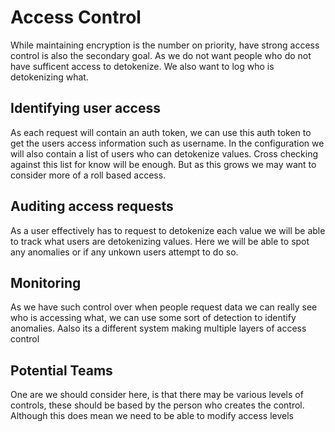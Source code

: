# Access Control
While maintaining encryption is the number on priority, have strong access control is also the secondary goal. As we do not want people who do not have sufficent access to detokenize. We also want to log who is detokenizing what.

## Identifying user access
As each request will contain an auth token, we can use this auth token to get the users access information such as username. In the configuration we will also contain a list of users who can detokenize values. Cross checking against this list for know will be enough. But as this grows we may want to consider more of a roll based access.


## Auditing access requests
As a user effectively has to request to detokenize each value we will be able to track what users are detokenizing values. Here we will be able to spot any anomalies or if any unkown users attempt to do so.


## Monitoring 
As we have such control over when people request data we can really see who is accessing what, we can use some sort of detection to identify anomalies. Aalso its a different system making multiple layers of access control


## Potential Teams
One are we should consider here, is that there may be various levels of controls, these should be based by the person who creates the control. Although this does mean we need to be able to modify access levels